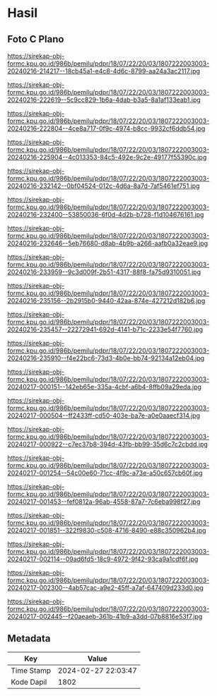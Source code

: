 # Hasil

## Foto C Plano

https://sirekap-obj-formc.kpu.go.id/986b/pemilu/pdpr/18/07/22/20/03/1807222003003-20240216-214217--18cb45a1-e4c8-4d6c-8799-aa24a3ac2117.jpg

https://sirekap-obj-formc.kpu.go.id/986b/pemilu/pdpr/18/07/22/20/03/1807222003003-20240216-222619--5c9cc829-1b6a-4dab-b3a5-8a1af133eab1.jpg

https://sirekap-obj-formc.kpu.go.id/986b/pemilu/pdpr/18/07/22/20/03/1807222003003-20240216-222804--4ce8a717-0f9c-4974-b8cc-9932cf6ddb54.jpg

https://sirekap-obj-formc.kpu.go.id/986b/pemilu/pdpr/18/07/22/20/03/1807222003003-20240216-225904--4c013353-84c5-492e-9c2e-49177f55390c.jpg

https://sirekap-obj-formc.kpu.go.id/986b/pemilu/pdpr/18/07/22/20/03/1807222003003-20240216-232142--0bf04524-012c-4d6a-8a7d-7af5461ef751.jpg

https://sirekap-obj-formc.kpu.go.id/986b/pemilu/pdpr/18/07/22/20/03/1807222003003-20240216-232400--53850036-6f0d-4d2b-b728-f1d104676161.jpg

https://sirekap-obj-formc.kpu.go.id/986b/pemilu/pdpr/18/07/22/20/03/1807222003003-20240216-232646--5eb76680-d8ab-4b9b-a266-aafb0a32eae9.jpg

https://sirekap-obj-formc.kpu.go.id/986b/pemilu/pdpr/18/07/22/20/03/1807222003003-20240216-233959--9c3d009f-2b51-4317-88f8-fa75d9310051.jpg

https://sirekap-obj-formc.kpu.go.id/986b/pemilu/pdpr/18/07/22/20/03/1807222003003-20240216-235156--2b2915b0-9440-42aa-874e-427212d182b6.jpg

https://sirekap-obj-formc.kpu.go.id/986b/pemilu/pdpr/18/07/22/20/03/1807222003003-20240216-235457--22272941-692d-4141-b71c-2233e54f7760.jpg

https://sirekap-obj-formc.kpu.go.id/986b/pemilu/pdpr/18/07/22/20/03/1807222003003-20240216-235910--f4e22bc6-73d3-4b0e-bb74-92134a12eb04.jpg

https://sirekap-obj-formc.kpu.go.id/986b/pemilu/pdpr/18/07/22/20/03/1807222003003-20240217-000151--142eb65e-335a-4cbf-a6b4-8ffb09a29eda.jpg

https://sirekap-obj-formc.kpu.go.id/986b/pemilu/pdpr/18/07/22/20/03/1807222003003-20240217-000504--ff2433ff-cd50-403e-ba7e-a0e0aaecf314.jpg

https://sirekap-obj-formc.kpu.go.id/986b/pemilu/pdpr/18/07/22/20/03/1807222003003-20240217-000922--c7ec37b8-394d-43fb-bb99-35d6c7c2cbdd.jpg

https://sirekap-obj-formc.kpu.go.id/986b/pemilu/pdpr/18/07/22/20/03/1807222003003-20240217-001254--54c00e60-71cc-4f9c-a73e-a50c657cb60f.jpg

https://sirekap-obj-formc.kpu.go.id/986b/pemilu/pdpr/18/07/22/20/03/1807222003003-20240217-001453--fef0812a-96ab-4558-87a7-7c6eba998f27.jpg

https://sirekap-obj-formc.kpu.go.id/986b/pemilu/pdpr/18/07/22/20/03/1807222003003-20240217-001851--322f9830-c508-4716-8490-e88c350962b4.jpg

https://sirekap-obj-formc.kpu.go.id/986b/pemilu/pdpr/18/07/22/20/03/1807222003003-20240217-002114--09ad6fd5-18c9-4972-9f42-93ca9a1cdf6f.jpg

https://sirekap-obj-formc.kpu.go.id/986b/pemilu/pdpr/18/07/22/20/03/1807222003003-20240217-002300--4ab57cac-a9e2-45ff-a7af-647409d233d0.jpg

https://sirekap-obj-formc.kpu.go.id/986b/pemilu/pdpr/18/07/22/20/03/1807222003003-20240217-002445--f20aeaeb-361b-41b9-a3dd-07b8816e53f7.jpg


## Metadata

| Key        | Value               |
| ---------- | ------------------- |
| Time Stamp | 2024-02-27 22:03:47 |
| Kode Dapil | 1802                |




